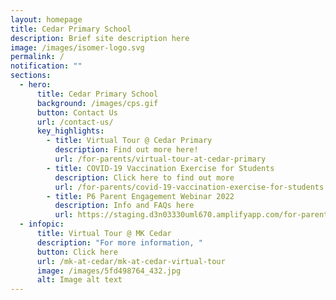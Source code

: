 ```yaml
---
layout: homepage
title: Cedar Primary School
description: Brief site description here
image: /images/isomer-logo.svg
permalink: /
notification: ""
sections:
  - hero:
      title: Cedar Primary School
      background: /images/cps.gif
      button: Contact Us
      url: /contact-us/
      key_highlights:
        - title: Virtual Tour @ Cedar Primary
          description: Find out more here!
          url: /for-parents/virtual-tour-at-cedar-primary
        - title: COVID-19 Vaccination Exercise for Students
          description: Click here to find out more
          url: /for-parents/covid-19-vaccination-exercise-for-students
        - title: P6 Parent Engagement Webinar 2022
          description: Info and FAQs here
          url: https://staging.d3n03330uml670.amplifyapp.com/for-parents/parent-engagement-webinar-sessions
  - infopic:
      title: Virtual Tour @ MK Cedar
      description: "For more information, "
      button: Click here
      url: /mk-at-cedar/mk-at-cedar-virtual-tour
      image: /images/5fd498764_432.jpg
      alt: Image alt text
---
```

